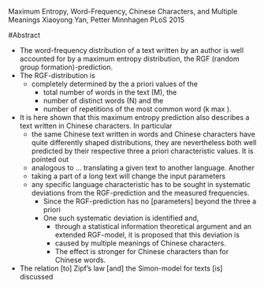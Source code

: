 Maximum Entropy, Word-Frequency, Chinese Characters, and Multiple Meanings
Xiaoyong Yan, Petter Minnhagen 
PLoS 2015

#Abstract

* The word-frequency distribution of a text written by an author is well
  accounted for by a maximum entropy distribution, the RGF (random group
  formation)-prediction.  
* The RGF-distribution is 
  * completely determined by the a priori values of the 
    * total number of words in the text (M), the 
    * number of distinct words (N) and the 
    * number of repetitions of the most common word (k max ). 
* It is here shown that this maximum entropy prediction also describes a text
  written in Chinese characters. In particular
  * the same Chinese text written in words and Chinese characters have quite
    differently shaped distributions, they are nevertheless both well predicted
    by their respective three a priori characteristic values. It is pointed out
  * analogous to ... translating a given text to another language. Another
  * taking a part of a long text will change the input parameters
  * any specific language characteristic has to be sought in systematic
    deviations from the RGF-prediction and the measured frequencies. 
    * Since the RGF-prediction has no [parameters] beyond the three a priori
    * One such systematic deviation is identified and, 
      * through a statistical information theoretical argument and an extended
        RGF-model, it is proposed that this deviation is 
      * caused by multiple meanings of Chinese characters. 
      * The effect is stronger for Chinese characters than for Chinese words.
* The relation [to] Zipf’s law [and] the Simon-model for texts [is]  discussed
